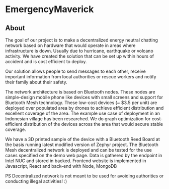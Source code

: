 # EmergencyMaverick

## About
The goal of our project is to make a decentralized energy neutral chatting network based on hardware  that would operate in areas where infrastructure is down.  Usually due to hurricane, earthquake or volcano activity. We have created the solution that can be set up within hours of accident and is cost efficient to deploy.

Our solution allows  people to send messages to each other, receive important information from  local authorities or rescue workers and notify their family about their safety. 

The network architecture is based on Bluetooth nodes. These nodes are simple-design mobile phone like devices with small screens and support for Bluetooth Mesh technology.
These low-cost devices (~ $3.5 per unit) are deployed over populated area by drones to achieve efficient distribution and excellent coverage of the area.  The example use case of deployment in an Indonesian village has been researched. We do graph optimization for cost-efficient distribution of the devices across the area that would secure stable coverage.

We have a 3D printed sample of the device with a Bluetooth Reed Board at the basis running latest modified version of Zephyr project. The Bluetooth Mesh decentralized network is deployed and can be tested for the use cases specified on the demo web page.  Data is gathered by the endpoint in Intel NUC and stored in backed. Frontend website is implemented  in Javascript, React and back-end with Node, MongoDB

PS Decentralized network is not meant to be used for avoiding  authorities or conducting illegal activities! :)



